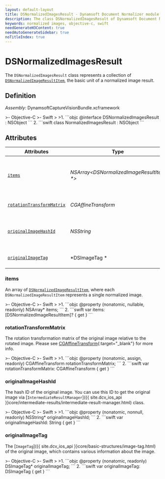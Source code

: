 ```yaml
---
layout: default-layout
title: DSNormalizedImagesResult - Dynamsoft Document Normalizer module iOS Edition API Reference
description: The class DSNormalizedImagesResult of Dynamsoft Document Normalizer module represents a collection of captured result items whose type are normalized images.
keywords: normalized images, objective-c, swift
needGenerateH3Content: true
needAutoGenerateSidebar: true
noTitleIndex: true
---
```


# DSNormalizedImagesResult

The `DSNormalizedImagesResult` class represents a collection of [`DSNormalizedImageResultItem`](normalized-image-result-item.md), the basic unit of a normalized image result.

## Definition

*Assembly:* DynamsoftCaptureVisionBundle.xcframework

<div class="sample-code-prefix"></div>
>- Objective-C
>- Swift
>
>1. 
```objc
@interface DSNormalizedImagesResult : NSObject
```
2. 
```swift
class NormalizedImagesResult : NSObject
```

## Attributes

| Attributes | Type | Description |
| ---------- | ---- | ----------- |
| [`items`](#items) | *NSArray<DSNormalizedImageResultItem \*>* | An array of DSNormalizedImageResultItem. Each DSNormalizedImageResultItem is a result object of a single normalized image. |
| [`rotationTransformMatrix`](#rotationtransformmatrix) | *CGAffineTransform* | The rotation transformation matrix of the original image relative to the rotated image. |
| [`originalImageHashId`](#originalimagehashid) | *NSString* | The hash id of the original image. You can use this ID to get the original image via IntermediateResultManager class. |
| [`originalImageTag`](#originalimagetag) | *DSImageTag \* | The tag of the original image, from which you get the normalized image. |

### items

An array of [`DSNormalizedImageResultItem`](normalized-image-result-item.md), where each `DSNormalizedImageResultItem` represents a single normalized image.

<div class="sample-code-prefix"></div>
>- Objective-C
>- Swift
>
>1. 
```objc
@property (nonatomic, nullable, readonly) NSArray<DSNormalizedImageResultItem *>* items;
```
2. 
```swift
var items: [DSNormalizedImageResultItem]? { get }
```

### rotationTransformMatrix

The rotation transformation matrix of the original image relative to the rotated image. Please see [CGAffineTransform](https://developer.apple.com/documentation/corefoundation/cgaffinetransform){:target="_blank"} for more info.

<div class="sample-code-prefix"></div>
>- Objective-C
>- Swift
>
>1. 
```objc
@property (nonatomic, assign, readonly) CGAffineTransform rotationTransformMatrix;
```
2. 
```swift
var rotationTransformMatrix: CGAffineTransform { get }
```

### originalImageHashId

The hash ID of the original image. You can use this ID to get the original image via [`IntermediateResultManager`]({{ site.dcv_ios_api }}core/intermediate-results/intermediate-result-manager.html) class.

<div class="sample-code-prefix"></div>
>- Objective-C
>- Swift
>
>1. 
```objc
@property (nonatomic, nonnull, readonly) NSString* originalImageHashId;
```
2. 
```swift
var originalImageHashId: String { get }
```

### originalImageTag

The [`ImageTag`]({{ site.dcv_ios_api }}core/basic-structures/image-tag.html) of the original image, which contains various information about the image.

<div class="sample-code-prefix"></div>
>- Objective-C
>- Swift
>
>1. 
```objc
@property (nonatomic, readonly) DSImageTag* originalImageTag;
```
2. 
```swift
var originalImageTag: DSImageTag { get }
```
